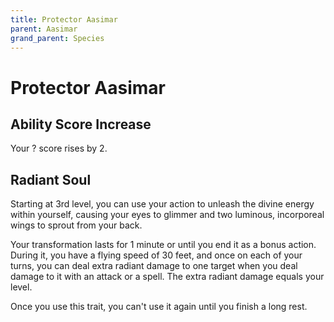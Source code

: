 ```yaml
---
title: Protector Aasimar
parent: Aasimar
grand_parent: Species
---
```


# Protector Aasimar

## Ability Score Increase
Your ? score rises by 2.

## Radiant Soul
Starting at 3rd level, you can use your action to unleash the divine energy within yourself, causing your eyes to glimmer and two luminous, incorporeal wings to sprout from your back.

Your transformation lasts for 1 minute or until you end it as a bonus action. During it, you have a flying speed of 30 feet, and once on each of your turns, you can deal extra radiant damage to one target when you deal damage to it with an attack or a spell. The extra radiant damage equals your level.

Once you use this trait, you can't use it again until you finish a long rest.
